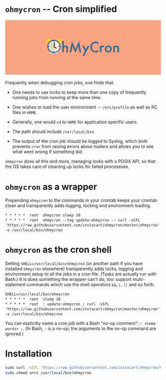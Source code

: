 # `ohmycron` -- Cron simplified

![OhMyCron Logo](ohmycron.jpg)

Frequently when debugging cron jobs, one finds that:

* One needs to use locks to keep more than one copy of frequently running jobs
  from running at the same time.

* One wishes to load the user environment -- `/etc/profile` as well as RC
  files in `HOME`.

* Generally, one would `cd` to `HOME` for application specific users.

* The path should include `/usr/local/bin`.

* The output of the cron job should be logged to Syslog, which both prevents
  `cron` from raising errors about mailers and allows you to see what went
  wrong if something did.

`ohmycron` does all this and more, managing locks with a POSIX API, so that
the OS takes care of cleaning up locks for failed proceseses.


# `ohmycron` as a wrapper

Prepending `ohmycron` to the commands in your crontab keeps your crontab clean
and transparently adds logging, locking and environment loading.

```crontab
* * * * *  root  ohmycron sleep 10
* * * * *  root  ohmycron --tag update:ohmycron -- curl -sSfL 'https://raw.githubusercontent.com/instacart/ohmycron/master/ohmycron' -o /usr/local/bin/ohmycron
```

# `ohmycron` as the cron shell

Setting `SHELL=/usr/local/bin/ohmycron` (or another path if you have installed
`ohmycron` elsewhere) transparently adds locks, logging and environment setup
to all the jobs in a cron file. (Tasks are actually run with Bash.) It is does
something the wrapper can't do, too: support multi-statement commands which
use the shell operators `&&`, `|`, `||` and so forth.

```crontab
SHELL=/usr/local/bin/ohmycron
* * * * *  root  sleep 10
* * * * *  root  : update:ohmycron ; curl -sSfL 'https://raw.githubusercontent.com/instacart/ohmycron/master/ohmycron' -o /usr/local/bin/ohmycron
```

You can explicitly name a cron job with a Bash "no-op comment": `: <some
words> ;`. (In Bash, `:` is a no-op; the arguments to the no-op command are
ignored.)

# Installation

```bash
sudo curl -sSfL 'https://raw.githubusercontent.com/instacart/ohmycron/master/ohmycron' -o /usr/local/bin/ohmycron
sudo chmod a+rx /usr/local/bin/ohmycron
```
